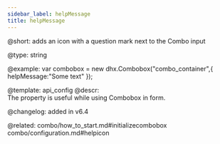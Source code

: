 ```yaml
---
sidebar_label: helpMessage
title: helpMessage
---          
```


@short: adds an icon with a question mark next to the Combo input


@type: string

@example: 
var combobox = new dhx.Combobox("combo_container",{
	helpMessage:"Some text"
});


@template:	api_config
@descr:  
The property is useful while using Combobox in form.

@changelog: added in v6.4

@related: combo/how_to_start.md#initializecombobox
combo/configuration.md#helpicon